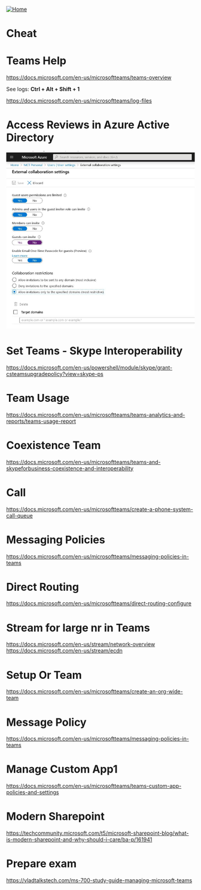 [![Home](../images/home.jpg)](../README.md)


# Cheat

# Teams Help
https://docs.microsoft.com/en-us/microsoftteams/teams-overview


See logs:
**Ctrl + Alt + Shift + 1**

https://docs.microsoft.com/en-us/microsoftteams/log-files

# Access Reviews in Azure Active Directory

![extern](external_colaboration_settings.jpg)

# Set  Teams - Skype Interoperability

https://docs.microsoft.com/en-us/powershell/module/skype/grant-csteamsupgradepolicy?view=skype-ps

# Team Usage

https://docs.microsoft.com/en-us/microsoftteams/teams-analytics-and-reports/teams-usage-report

# Coexistence Team

https://docs.microsoft.com/en-us/microsoftteams/teams-and-skypeforbusiness-coexistence-and-interoperability


# Call 

https://docs.microsoft.com/en-us/microsoftteams/create-a-phone-system-call-queue

# Messaging Policies
https://docs.microsoft.com/en-us/microsoftteams/messaging-policies-in-teams

# Direct Routing

https://docs.microsoft.com/en-us/microsoftteams/direct-routing-configure

# Stream for large nr in Teams

https://docs.microsoft.com/en-us/stream/network-overview
https://docs.microsoft.com/en-us/stream/ecdn

# Setup Or Team

https://docs.microsoft.com/en-us/microsoftteams/create-an-org-wide-team

# Message Policy 

https://docs.microsoft.com/en-us/microsoftteams/messaging-policies-in-teams

# Manage Custom App1
https://docs.microsoft.com/en-us/microsoftteams/teams-custom-app-policies-and-settings

# Modern Sharepoint
https://techcommunity.microsoft.com/t5/microsoft-sharepoint-blog/what-is-modern-sharepoint-and-why-should-i-care/ba-p/161941



# Prepare exam 
https://vladtalkstech.com/ms-700-study-guide-managing-microsoft-teams





